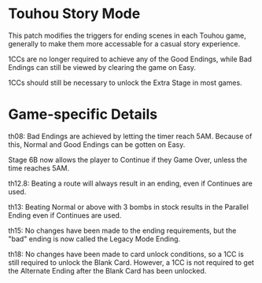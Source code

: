 # Touhou Story Mode
This patch modifies the triggers for ending scenes in each Touhou game, generally to make them more accessable for a casual story experience.

1CCs are no longer required to achieve any of the Good Endings, while Bad Endings can still be viewed by clearing the game on Easy.

1CCs should still be necessary to unlock the Extra Stage in most games.

# Game-specific Details
th08: Bad Endings are achieved by letting the timer reach 5AM. Because of this, Normal and Good Endings can be gotten on Easy.

Stage 6B now allows the player to Continue if they Game Over, unless the time reaches 5AM.

th12.8: Beating a route will always result in an ending, even if Continues are used.

th13: Beating Normal or above with 3 bombs in stock results in the Parallel Ending even if Continues are used.

th15: No changes have been made to the ending requirements, but the "bad" ending is now called the Legacy Mode Ending.

th18: No changes have been made to card unlock conditions, so a 1CC is still required to unlock the Blank Card. However, a 1CC is not required to get the Alternate Ending after the Blank Card has been unlocked.
